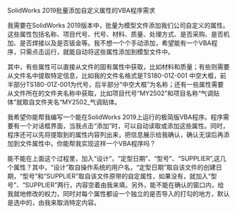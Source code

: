 SolidWorks 2019批量添加自定义属性的VBA程序需求

我需要在SolidWorks 2019版本中，批量为模型文件添加我们公司自定义的属性。这些属性包括名称、项目代号、代号、材料、质量、处理方式、是否采购、是否机加、是否焊接以及是否钣金等。我不想一个个手动添加，希望能有一个VBA程序，只需点击运行，就能自动将这些属性添加到模型文件中。

其中，有些属性可以直接从文件的固有属性中获取，比如材料和质量；有些则需要从文件名中提取特定信息，比如我的文件名格式是TS180-01Z-001 中空大框，前半部分TS180-01Z-001为代号，后半部分“中空大框”为名称；还有一些属性需要从文件所在的文件夹名称中获取，比如项目代号“MY2502”和项目名称“气调贴体”就取自文件夹名“MY2502_气调贴体。

我希望你能帮我编写一个能在SolidWorks 2019上运行的极简版VBA程序。程序需要有一个对话框界面，当我点击“添加”时，可以自动读取或添加这些属性。同时，程序还可以先将提取到的属性内容列出来，把信息展示给我确认，确认无误后再添加到文件属性中。你能帮我实现这样一个VBA程序吗？

能不能在上面这个过程里，加入“设计”，“定型日期”、“型号”、“SUPPLIER”,这几个属性？其中，“设计”取自操作系统的用户名，“定型日期”取自该文件的创建日期，“型号”和“SUPPLIER”取自该文件原带的自定属性，如果没有，就加入“型号”、“SUPPLIER”两行，内容空着由我来填。另外，能不能在确认的窗口内，给我就地修改的权力，同时对每个属性都设一个独立的是否导入的打勾的地方，默认是选中的，由我来取消特定内容。